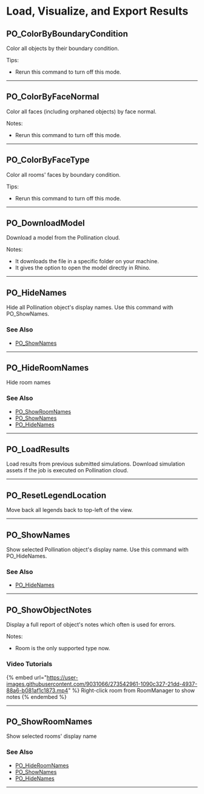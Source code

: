 # Load, Visualize, and Export Results

## PO\_ColorByBoundaryCondition

Color all objects by their boundary condition.

Tips:

* Rerun this command to turn off this mode.

***

## PO\_ColorByFaceNormal

Color all faces (including orphaned objects) by face normal.

Notes:

* Rerun this command to turn off this mode.

***

## PO\_ColorByFaceType

Color all rooms' faces by boundary condition.

Tips:

* Rerun this command to turn off this mode.

***

## PO\_DownloadModel

Download a model from the Pollination cloud.

Notes:

* It downloads the file in a specific folder on your machine.
* It gives the option to open the model directly in Rhino.

***

## PO\_HideNames

Hide all Pollination object's display names. Use this command with PO\_ShowNames.

### See Also

* [PO\_ShowNames](../po\_shownames.md)

***

## PO\_HideRoomNames

Hide room names

### See Also

* [PO\_ShowRoomNames](../po\_showroomnames.md)
* [PO\_ShowNames](../po\_shownames.md)
* [PO\_HideNames](../po\_hidenames.md)

***

## PO\_LoadResults

Load results from previous submitted simulations. Download simulation assets if the job is executed on Pollination cloud.

***

## PO\_ResetLegendLocation

Move back all legends back to top-left of the view.

***

## PO\_ShowNames

Show selected Pollination object's display name. Use this command with PO\_HideNames.

### See Also

* [PO\_HideNames](../po\_hidenames.md)

***

## PO\_ShowObjectNotes

Display a full report of object's notes which often is used for errors.

Notes:

* Room is the only supported type now.

### Video Tutorials

{% embed url="https://user-images.githubusercontent.com/9031066/273542961-1090c327-21dd-4937-88a6-b081af1c1873.mp4" %}
Right-click room from RoomManager to show notes
{% endembed %}

***

## PO\_ShowRoomNames

Show selected rooms' display name

### See Also

* [PO\_HideRoomNames](../po\_hideroomnames.md)
* [PO\_ShowNames](../po\_shownames.md)
* [PO\_HideNames](../po\_hidenames.md)

***
